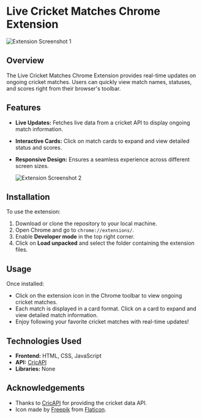 # Live Cricket Matches Chrome Extension

![Extension Screenshot 1](https://drive.google.com/uc?id=1POQ_X_HtKWm3NDb1EOX9W1bJPOcy6KVn)


## Overview

The Live Cricket Matches Chrome Extension provides real-time updates on ongoing cricket matches. Users can quickly view match names, statuses, and scores right from their browser's toolbar.

## Features

- **Live Updates:** Fetches live data from a cricket API to display ongoing match information.
- **Interactive Cards:** Click on match cards to expand and view detailed status and scores.
- **Responsive Design:** Ensures a seamless experience across different screen sizes.

  ![Extension Screenshot 2](https://drive.google.com/uc?id=1MbI0ON5In-del8-zeJfkS0U-YZ2kxNFA)

## Installation

To use the extension:

1. Download or clone the repository to your local machine.
2. Open Chrome and go to `chrome://extensions/`.
3. Enable **Developer mode** in the top right corner.
4. Click on **Load unpacked** and select the folder containing the extension files.

## Usage

Once installed:

- Click on the extension icon in the Chrome toolbar to view ongoing cricket matches.
- Each match is displayed in a card format. Click on a card to expand and view detailed match information.
- Enjoy following your favorite cricket matches with real-time updates!

## Technologies Used

- **Frontend:** HTML, CSS, JavaScript
- **API:** [CricAPI](https://www.cricapi.com/)
- **Libraries:** None


## Acknowledgements

- Thanks to [CricAPI](https://www.cricapi.com/) for providing the cricket data API.
- Icon made by [Freepik](https://www.freepik.com) from [Flaticon](https://www.flaticon.com).
